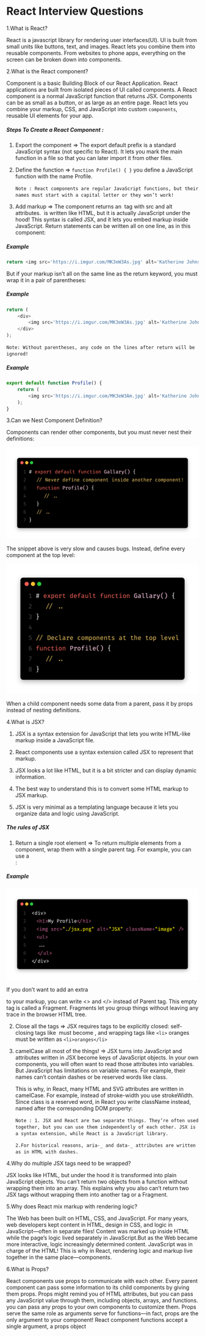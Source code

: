 # React Interview Questions

1.What is React?

React is a javascript library for rendering user interfaces(UI). UI is built from small units like buttons, text, and images. React lets you combine them into reusable components. From websites to phone apps, everything on the screen can be broken down into components.

2.What is the React component?

Component is a basic Building Block of our React Application. React applications are built from isolated pieces of UI called components. A React component is a normal JavaScript function that returns JSX. Components can be as small as a button, or as large as an entire page. React lets you combine your markup, CSS, and JavaScript into custom `components`, reusable UI elements for your app.

##### Steps To Create a React Component :

1.  Export the component ⇒ The export default prefix is a standard JavaScript syntax (not specific to React). It lets you mark the main function in a file so that you can later import it from other files.

2.  Define the function ⇒ `function Profile() { }` you define a JavaScript function with the name Profile.

    `Note : React components are regular JavaScript functions, but their names must start with a capital letter or they won’t work!`

3.  Add markup ⇒
    The component returns an <img /> tag with src and alt attributes. <img /> is written like HTML, but it is actually JavaScript under the hood! This syntax is called JSX, and it lets you embed markup inside JavaScript.
    Return statements can be written all on one line, as in this component:

##### Example

```javascript
return <img src='https://i.imgur.com/MK3eW3As.jpg' alt='Katherine Johnson' />;
```

But if your markup isn’t all on the same line as the return keyword, you must wrap it in a pair of parentheses:

##### Example

```javascript
return (
    <div>
        <img src='https://i.imgur.com/MK3eW3As.jpg' alt='Katherine Johnson' />
    </div>
);
```

`Note: Without parentheses, any code on the lines after return will be ignored! `

##### Example

```javascript
export default function Profile() {
    return (
        <img src='https://i.imgur.com/MK3eW3Am.jpg' alt='Katherine Johnson' />
    );
}
```

3.Can we Nest Component Definition?

Components can render other components, but you must never nest their definitions:

![Nesting1](./images/nesting_1.png)

The snippet above is very slow and causes bugs. Instead, define every component at the top level:

![Nesting2](./images/nesting_2.png)

When a child component needs some data from a parent, pass it by props instead of nesting definitions.

4.What is JSX?

1. JSX is a syntax extension for JavaScript that lets you write HTML-like markup inside a JavaScript file.

2. React components use a syntax extension called JSX to represent that markup.

3. JSX looks a lot like HTML, but it is a bit stricter and can display dynamic information.

4. The best way to understand this is to convert some HTML markup to JSX markup.

5. JSX is very minimal as a templating language because it lets you organize data and logic using JavaScript.

##### The rules of JSX

1. Return a single root element ⇒ To return multiple elements from a component, wrap them with a single parent tag.
   For example, you can use a <div>:

##### Example

![jsx](./images/jsx.png)

If you don’t want to add an extra <div> to your markup, you can write <> and </> instead of Parent tag. This empty tag is called a Fragment. Fragments let you group things without leaving any trace in the browser HTML tree.

2. Close all the tags ⇒ JSX requires tags to be explicitly closed: self-closing tags like <img> must become <img />, and wrapping tags like `<li>` oranges must be written as `<li>oranges</li>`

3. camelCase all most of the things! ⇒ JSX turns into JavaScript and attributes written in JSX become keys of JavaScript objects. In your own components, you will often want to read those attributes into variables. But JavaScript has limitations on variable names. For example, their names can’t contain dashes or be reserved words like class.

    This is why, in React, many HTML and SVG attributes are written in camelCase. For example, instead of stroke-width you use strokeWidth. Since class is a reserved word, in React you write className instead, named after the corresponding DOM property:

    `Note : 1. JSX and React are two separate things. They’re often used together, but you can use them independently of each other. JSX is a syntax extension, while React is a JavaScript library.`

    `2.For historical reasons, aria-_ and data-_ attributes are written as in HTML with dashes.`

4.Why do multiple JSX tags need to be wrapped?

JSX looks like HTML, but under the hood it is transformed into plain JavaScript objects. You can’t return two objects from a function without wrapping them into an array. This explains why you also can’t return two JSX tags without wrapping them into another tag or a Fragment.

5.Why does React mix markup with rendering logic?

The Web has been built on HTML, CSS, and JavaScript. For many years, web developers kept content in HTML, design in CSS, and logic in JavaScript—often in separate files! Content was marked up inside HTML while the page’s logic lived separately in JavaScript.But as the Web became more interactive, logic increasingly determined content. JavaScript was in charge of the HTML! This is why in React, rendering logic and markup live together in the same place—components.

6.What is Props?

React components use props to communicate with each other. Every parent component can pass some information to its child components by giving them props. Props might remind you of HTML attributes, but you can pass any JavaScript value through them, including objects, arrays, and functions. you can pass any props to your own components to customize them. Props serve the same role as arguments serve for functions—in fact, props are the only argument to your component! React component functions accept a single argument, a props object
